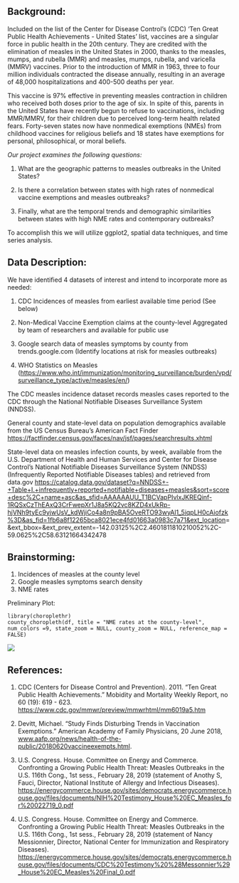 Background:
-----------

Included on the list of the Center for Disease Control’s (CDC) ‘Ten
Great Public Health Achievements - United States’ list, vaccines are a
singular force in public health in the 20th century. They are credited
with the elimination of measles in the United States in 2000, thanks to
the measles, mumps, and rubella (MMR) and measles, mumps, rubella, and
varicella (MMRV) vaccines. Prior to the introduction of MMR in 1963,
three to four million individuals contracted the disease annually,
resulting in an average of 48,000 hospitalizations and 400-500 deaths
per year.

This vaccine is 97% effective in preventing measles contraction in
children who received both doses prior to the age of six. In spite of
this, parents in the United States have recently begun to refuse to
vaccinations, including MMR/MMRV, for their children due to perceived
long-term health related fears. Forty-seven states now have nonmedical
exemptions (NMEs) from childhood vaccines for religious beliefs and 18
states have exemptions for personal, philosophical, or moral beliefs.

*Our project examines the following questions:*

1.  What are the geographic patterns to measles outbreaks in the United
    States?

2.  Is there a correlation between states with high rates of nonmedical
    vaccine exemptions and measles outbreaks?

3.  Finally, what are the temporal trends and demographic similarities
    between states with high NME rates and contemporary outbreaks?

To accomplish this we will utilize ggplot2, spatial data techniques, and
time series analysis.

Data Description:
-----------------

We have identified 4 datasets of interest and intend to incorporate more
as needed:

1.  CDC Incidences of measles from earliest available time period (See
    below)

2.  Non-Medical Vaccine Exemption claims at the county-level Aggregated
    by team of researchers and available for public use

3.  Google search data of measles symptoms by county from
    trends.google.com (Identify locations at risk for measles outbreaks)

4.  WHO Statistics on Measles
    (<https://www.who.int/immunization/monitoring_surveillance/burden/vpd/surveillance_type/active/measles/en/>)

The CDC measles incidence dataset records measles cases reported to the
CDC through the National Notifiable Diseases Surveillance System
(NNDSS).

General county and state-level data on population demographics available
from the US Census Bureau’s American Fact Finder
<https://factfinder.census.gov/faces/nav/jsf/pages/searchresults.xhtml>

State-level data on measles infection counts, by week, available from
the U.S. Department of Health and Human Services and Center for Disease
Control’s National Notifiable Diseases Surveillance System (NNDSS)
(Infrequently Reported Notifiable Diseases tables) and retrieved from
data.gov
<https://catalog.data.gov/dataset?q=NNDSS+-+Table+I.+infrequently+reported+notifiable+diseases+measles&sort=score+desc%2C+name+asc&as_sfid=AAAAAAUU_T1BCVapPIvlxJKREQinf-1RQSxCzThEAxQ3CrFwepXr1J8a5KQ2vc8KZD4xUkRp-hjVNh9tyEc9yjwUsV_kdWjiCo4a8n9pBA5OveRTO93wyAl1_5iqpLH0cAiofzk%3D&as_fid=1fb6a8f12265bca8021ece4fd01663a0983c7a71&ext_location>=&ext\_bbox=&ext\_prev\_extent=-142.03125%2C2.4601811810210052%2C-59.0625%2C58.63121664342478

Brainstorming:
--------------

1.  Incidences of measles at the county level
2.  Google measles symptoms search density
3.  NME rates

Preliminary Plot:

    library(choroplethr)
    county_choropleth(df, title = "NME rates at the county-level", num_colors =9, state_zoom = NULL, county_zoom = NULL, reference_map = FALSE)

![](Proposal_files/figure-markdown_strict/unnamed-chunk-2-1.png)

References:
-----------

1.  CDC (Centers for Disease Control and Prevention). 2011. “Ten Great
    Public Health Achievements.” Mobidity and Mortality Weekly Report,
    no 60 (19): 619 - 623.
    <https://www.cdc.gov/mmwr/preview/mmwrhtml/mm6019a5.htm>

2.  Devitt, Michael. “Study Finds Disturbing Trends in Vaccination
    Exemptions.” American Academy of Family Physicians, 20 June 2018,
    www.aafp.org/news/health-of-the-public/20180620vaccineexempts.html.

3.  U.S. Congress. House. Committee on Energy and Commerce. Confronting
    a Growing Public Health Threat: Measles Outbreaks in the U.S. 116th
    Cong., 1st sess., February 28, 2019 (statement of Anothy S, Fauci,
    Director, National Institute of Allergy and Infectious Diseases).
    <https://energycommerce.house.gov/sites/democrats.energycommerce.house.gov/files/documents/NIH%20Testimony_House%20EC_Measles_for%20022719_0.pdf>

4.  U.S. Congress. House. Committee on Energy and Commerce. Confronting
    a Growing Public Health Threat: Measles Outbreaks in the U.S. 116th
    Cong., 1st sess., February 28, 2019 (statement of Nancy Messionnier,
    Director, National Center for Immunization and Respiratory
    Diseases).
    <https://energycommerce.house.gov/sites/democrats.energycommerce.house.gov/files/documents/CDC%20Testimony%20%28Messonnier%29_House%20EC_Measles%20Final_0.pdf>
